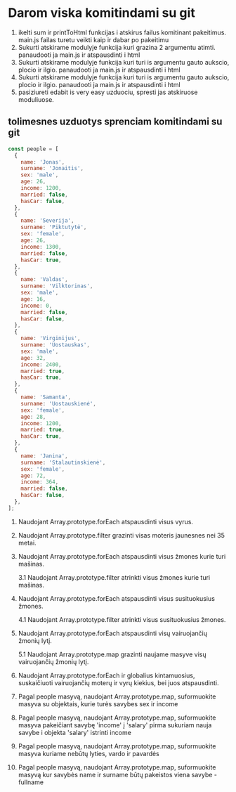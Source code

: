 # Darom viska komitindami su git

1. ikelti sum ir printToHtml funkcijas i atskirus failus komitinant pakeitimus. main.js failas turetu veikti kaip ir dabar po pakeitimu
2. Sukurti atskirame modulyje funkcija kuri grazina 2 argumentu atimti. panaudooti ja main.js ir atspausdinti i html
3. Sukurti atskirame modulyje funkcija kuri turi is argumentu gauto aukscio, plocio ir ilgio. panaudooti ja main.js ir atspausdinti i html
4. Sukurti atskirame modulyje funkcija kuri turi is argumentu gauto aukscio, plocio ir ilgio. panaudooti ja main.js ir atspausdinti i html
5. pasiziureti edabit is very easy uzduociu, spresti jas atskiruose moduliuose.

## tolimesnes uzduotys sprenciam komitindami su git

```javascript
const people = [
  {
    name: 'Jonas',
    surname: 'Jonaitis',
    sex: 'male',
    age: 26,
    income: 1200,
    married: false,
    hasCar: false,
  },
  {
    name: 'Severija',
    surname: 'Piktutytė',
    sex: 'female',
    age: 26,
    income: 1300,
    married: false,
    hasCar: true,
  },
  {
    name: 'Valdas',
    surname: 'Vilktorinas',
    sex: 'male',
    age: 16,
    income: 0,
    married: false,
    hasCar: false,
  },
  {
    name: 'Virginijus',
    surname: 'Uostauskas',
    sex: 'male',
    age: 32,
    income: 2400,
    married: true,
    hasCar: true,
  },
  {
    name: 'Samanta',
    surname: 'Uostauskienė',
    sex: 'female',
    age: 28,
    income: 1200,
    married: true,
    hasCar: true,
  },
  {
    name: 'Janina',
    surname: 'Stalautinskienė',
    sex: 'female',
    age: 72,
    income: 364,
    married: false,
    hasCar: false,
  },
];
```

1. Naudojant Array.prototype.forEach atspausdinti visus vyrus.

2. Naudojant Array.prototype.filter grazinti visas moteris jaunesnes nei 35 metai.

3. Naudojant Array.prototype.forEach atspausdinti visus žmones kurie turi mašinas.

   3.1 Naudojant Array.prototype.filter atrinkti visus žmones kurie turi mašinas.

4. Naudojant Array.prototype.forEach atspausdinti visus susituokusius žmones.

   4.1 Naudojant Array.prototype.filter atrinkti visus susituokusius žmones.

5. Naudojant Array.prototype.forEach atspausdinti visų vairuojančių žmonių lytį.

   5.1 Naudojant Array.prototype.map grazinti naujame masyve visų vairuojančių žmonių lytį.

6. Naudojant Array.prototype.forEach ir globalius kintamuosius,
   suskaičiuoti vairuojančių moterų ir vyrų kiekius, bei juos atspausdinti.

7. Pagal people masyvą, naudojant Array.prototype.map, suformuokite masyva su objektais, kurie turės savybes sex ir income

8. Pagal people masyvą, naudojant Array.prototype.map, suformuokite masyva pakeičiant savybę 'income' į 'salary'
   pirma sukuriam nauja savybe i objekta 'salary'
   istrinti income

9. Pagal people masyvą, naudojant Array.prototype.map, suformuokite masyva kuriame nebūtų lyties, vardo ir pavardės

10. Pagal people masyvą, naudojant Array.prototype.map, suformuokite masyvą kur savybės name ir surname būtų pakeistos viena savybe - fullname
